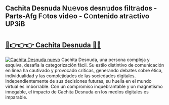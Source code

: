 ## Cachita Desnuda N𝚞𝚎vos desn𝚞dos filtr𝚊dos - Parts-Afg F𝚘tos vid𝚎o - C𝚘ntenido atr𝚊ctivo UP3iB

# <h2><a href="http://mb6z12y.tromn.icu/?c=Cachita+Desnuda">🔗👉👉👉 Cachita Desnuda 🔗🔗</a></h2>

[![Cachita Desnuda nuevo](https://i.imgur.com/pEAQMta.gif)](http://mb6z12y.tromn.icu/?c=Cachita+Desnuda)
Cachita Desnuda, una persona compleja y esquiva, desafía la categorización fácil. Su estilo distintivo de comunicación en línea ha cautivado y provocado críticas, generando debates sobre ética, individualidad y las complejidades de las sociedades digitales. Independientemente de sus decisiones futuras, su huella en el mundo virtual es imborrable. Con un compromiso inquebrantable y un magnetismo innegable, el impacto de Cachita Desnuda en los medios digitales es imparable.
